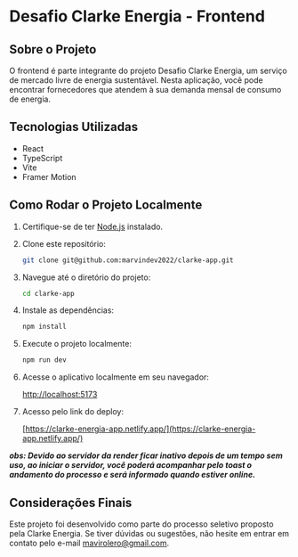 # Desafio Clarke Energia - Frontend

## Sobre o Projeto

O frontend é parte integrante do projeto Desafio Clarke Energia, um serviço de mercado livre de energia sustentável. Nesta aplicação, você pode encontrar fornecedores que atendem à sua demanda mensal de consumo de energia.

## Tecnologias Utilizadas

- React
- TypeScript
- Vite
- Framer Motion

## Como Rodar o Projeto Localmente

1. Certifique-se de ter [Node.js](https://nodejs.org/) instalado.

2. Clone este repositório:

   ```bash
   git clone git@github.com:marvindev2022/clarke-app.git
   ```

3. Navegue até o diretório do projeto:

   ```bash
   cd clarke-app
   ```

4. Instale as dependências:

   ```bash
   npm install
   ```

5. Execute o projeto localmente:

   ```bash
   npm run dev
   ```

6. Acesse o aplicativo localmente em seu navegador:

   [http://localhost:5173](http://localhost:5173)

7. Acesso pelo link do deploy:

   [https://clarke-energia-app.netlify.app/](https://clarke-energia-app.netlify.app/)

***obs: Devido ao servidor da render ficar inativo depois de um tempo sem uso, ao iniciar o servidor, você poderá acompanhar pelo toast o andamento do processo e será informado quando estiver online.***

## Considerações Finais

Este projeto foi desenvolvido como parte do processo seletivo proposto pela Clarke Energia. Se tiver dúvidas ou sugestões, não hesite em entrar em contato pelo e-mail <mavirolero@gmail.com>.
